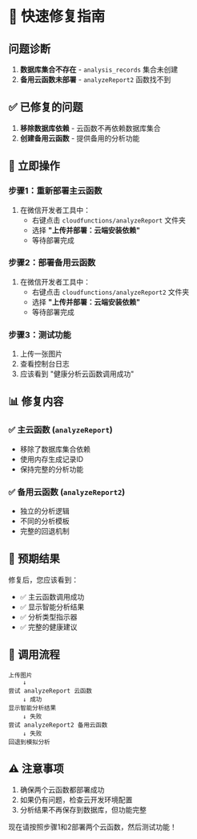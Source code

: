 # 🚨 快速修复指南

## 问题诊断
1. **数据库集合不存在** - `analysis_records` 集合未创建
2. **备用云函数未部署** - `analyzeReport2` 函数找不到

## ✅ 已修复的问题
1. **移除数据库依赖** - 云函数不再依赖数据库集合
2. **创建备用云函数** - 提供备用的分析功能

## 🚀 立即操作

### 步骤1：重新部署主云函数
1. 在微信开发者工具中：
   - 右键点击 `cloudfunctions/analyzeReport` 文件夹
   - 选择 **"上传并部署：云端安装依赖"**
   - 等待部署完成

### 步骤2：部署备用云函数
1. 在微信开发者工具中：
   - 右键点击 `cloudfunctions/analyzeReport2` 文件夹
   - 选择 **"上传并部署：云端安装依赖"**
   - 等待部署完成

### 步骤3：测试功能
1. 上传一张图片
2. 查看控制台日志
3. 应该看到 "健康分析云函数调用成功"

## 📊 修复内容

### ✅ 主云函数 (`analyzeReport`)
- 移除了数据库集合依赖
- 使用内存生成记录ID
- 保持完整的分析功能

### ✅ 备用云函数 (`analyzeReport2`)
- 独立的分析逻辑
- 不同的分析模板
- 完整的回退机制

## 🎯 预期结果

修复后，您应该看到：
- ✅ 主云函数调用成功
- ✅ 显示智能分析结果
- ✅ 分析类型指示器
- ✅ 完整的健康建议

## 🔄 调用流程

```
上传图片
    ↓
尝试 analyzeReport 云函数
    ↓ 成功
显示智能分析结果
    ↓ 失败
尝试 analyzeReport2 备用云函数
    ↓ 失败
回退到模拟分析
```

## ⚠️ 注意事项

1. 确保两个云函数都部署成功
2. 如果仍有问题，检查云开发环境配置
3. 分析结果不再保存到数据库，但功能完整

现在请按照步骤1和2部署两个云函数，然后测试功能！
